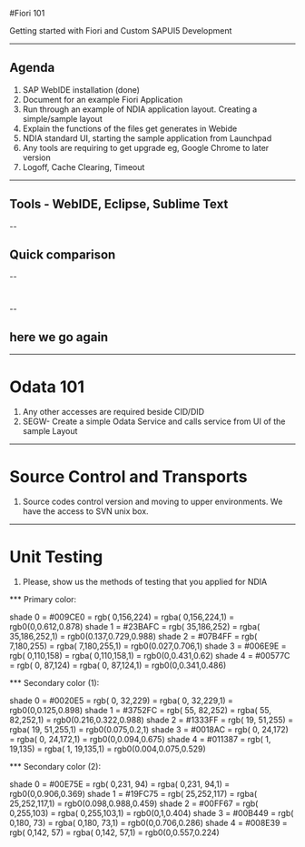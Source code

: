 <!-- .slide: data-background="#009CE0" -->
#Fiori 101

Getting started with Fiori and Custom SAPUI5 Development

---

<!-- .slide: data-background="#009DE0" -->
## Agenda 

1. SAP WebIDE installation (done) <!-- .element: class="fragment" data-fragment-index="1" -->
2. Document for an example Fiori Application <!-- .element: class="fragment" data-fragment-index="2" -->
3. Run through an example of NDIA application layout. Creating a simple/sample layout <!-- .element: class="fragment" data-fragment-index="3" -->
4. Explain the functions of the files get generates in Webide <!-- .element: class="fragment" data-fragment-index="4" -->
5. NDIA standard UI, starting the sample application from Launchpad <!-- .element: class="fragment" data-fragment-index="5" -->
6. Any tools are requiring to get upgrade eg, Google Chrome to later version <!-- .element: class="fragment" data-fragment-index="6" -->
7. Logoff, Cache Clearing, Timeout <!-- .element: class="fragment" data-fragment-index="7" -->



---

## Tools - WebIDE, Eclipse, Sublime Text

--

## Quick comparison

--

# 

--

<!-- .slide: data-background="#00E75E" -->
## here we go again

---

<!-- .slide: data-background="#0020E5" -->
# Odata 101
1.	Any other accesses are required beside CID/DID
2.	SEGW- Create a simple Odata Service and calls service from UI of the sample Layout

---

<!-- .slide: data-background="#00FF67" -->
# Source Control and Transports

1.	Source codes control version and moving to upper environments. We have the access to SVN unix box.

---

<!-- .slide: data-background="#FFB700" -->
# Unit Testing

1.	Please, show us the methods of testing that you applied for NDIA



*** Primary color:

   shade 0 = #009CE0 = rgb(  0,156,224) = rgba(  0,156,224,1) = rgb0(0,0.612,0.878)
   shade 1 = #23BAFC = rgb( 35,186,252) = rgba( 35,186,252,1) = rgb0(0.137,0.729,0.988)
   shade 2 = #07B4FF = rgb(  7,180,255) = rgba(  7,180,255,1) = rgb0(0.027,0.706,1)
   shade 3 = #006E9E = rgb(  0,110,158) = rgba(  0,110,158,1) = rgb0(0,0.431,0.62)
   shade 4 = #00577C = rgb(  0, 87,124) = rgba(  0, 87,124,1) = rgb0(0,0.341,0.486)

*** Secondary color (1):

   shade 0 = #0020E5 = rgb(  0, 32,229) = rgba(  0, 32,229,1) = rgb0(0,0.125,0.898)
   shade 1 = #3752FC = rgb( 55, 82,252) = rgba( 55, 82,252,1) = rgb0(0.216,0.322,0.988)
   shade 2 = #1333FF = rgb( 19, 51,255) = rgba( 19, 51,255,1) = rgb0(0.075,0.2,1)
   shade 3 = #0018AC = rgb(  0, 24,172) = rgba(  0, 24,172,1) = rgb0(0,0.094,0.675)
   shade 4 = #011387 = rgb(  1, 19,135) = rgba(  1, 19,135,1) = rgb0(0.004,0.075,0.529)

*** Secondary color (2):

   shade 0 = #00E75E = rgb(  0,231, 94) = rgba(  0,231, 94,1) = rgb0(0,0.906,0.369)
   shade 1 = #19FC75 = rgb( 25,252,117) = rgba( 25,252,117,1) = rgb0(0.098,0.988,0.459)
   shade 2 = #00FF67 = rgb(  0,255,103) = rgba(  0,255,103,1) = rgb0(0,1,0.404)
   shade 3 = #00B449 = rgb(  0,180, 73) = rgba(  0,180, 73,1) = rgb0(0,0.706,0.286)
   shade 4 = #008E39 = rgb(  0,142, 57) = rgba(  0,142, 57,1) = rgb0(0,0.557,0.224)